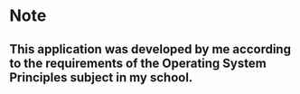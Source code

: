 # Note
## This application was developed by me according to the requirements of the Operating System Principles subject in my school.
